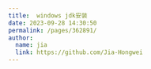 ```yaml
---
title:  windows jdk安装
date: 2023-09-28 14:30:50
permalink: /pages/362891/
author: 
  name: jia
  link: https://github.com/Jia-Hongwei
---
```

